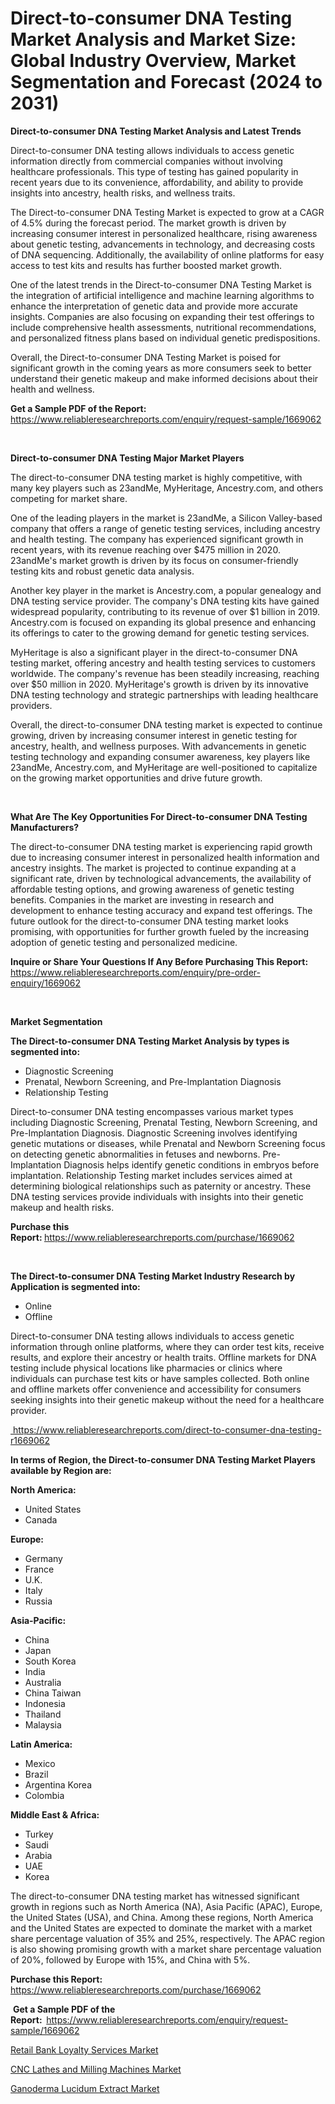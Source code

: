 <p><h1>Direct-to-consumer DNA Testing Market Analysis and Market Size: Global Industry Overview, Market Segmentation and Forecast (2024 to 2031)</h1></p><p><strong>Direct-to-consumer DNA Testing Market Analysis and Latest Trends</strong></p>
<p><p>Direct-to-consumer DNA testing allows individuals to access genetic information directly from commercial companies without involving healthcare professionals. This type of testing has gained popularity in recent years due to its convenience, affordability, and ability to provide insights into ancestry, health risks, and wellness traits.</p><p>The Direct-to-consumer DNA Testing Market is expected to grow at a CAGR of 4.5% during the forecast period. The market growth is driven by increasing consumer interest in personalized healthcare, rising awareness about genetic testing, advancements in technology, and decreasing costs of DNA sequencing. Additionally, the availability of online platforms for easy access to test kits and results has further boosted market growth.</p><p>One of the latest trends in the Direct-to-consumer DNA Testing Market is the integration of artificial intelligence and machine learning algorithms to enhance the interpretation of genetic data and provide more accurate insights. Companies are also focusing on expanding their test offerings to include comprehensive health assessments, nutritional recommendations, and personalized fitness plans based on individual genetic predispositions.</p><p>Overall, the Direct-to-consumer DNA Testing Market is poised for significant growth in the coming years as more consumers seek to better understand their genetic makeup and make informed decisions about their health and wellness.</p></p>
<p><strong>Get a Sample PDF of the Report:&nbsp;</strong> <a href="https://www.reliableresearchreports.com/enquiry/request-sample/1669062">https://www.reliableresearchreports.com/enquiry/request-sample/1669062</a></p>
<p>&nbsp;</p>
<p><strong>Direct-to-consumer DNA Testing Major Market Players</strong></p>
<p><p>The direct-to-consumer DNA testing market is highly competitive, with many key players such as 23andMe, MyHeritage, Ancestry.com, and others competing for market share. </p><p>One of the leading players in the market is 23andMe, a Silicon Valley-based company that offers a range of genetic testing services, including ancestry and health testing. The company has experienced significant growth in recent years, with its revenue reaching over $475 million in 2020. 23andMe's market growth is driven by its focus on consumer-friendly testing kits and robust genetic data analysis.</p><p>Another key player in the market is Ancestry.com, a popular genealogy and DNA testing service provider. The company's DNA testing kits have gained widespread popularity, contributing to its revenue of over $1 billion in 2019. Ancestry.com is focused on expanding its global presence and enhancing its offerings to cater to the growing demand for genetic testing services.</p><p>MyHeritage is also a significant player in the direct-to-consumer DNA testing market, offering ancestry and health testing services to customers worldwide. The company's revenue has been steadily increasing, reaching over $50 million in 2020. MyHeritage's growth is driven by its innovative DNA testing technology and strategic partnerships with leading healthcare providers.</p><p>Overall, the direct-to-consumer DNA testing market is expected to continue growing, driven by increasing consumer interest in genetic testing for ancestry, health, and wellness purposes. With advancements in genetic testing technology and expanding consumer awareness, key players like 23andMe, Ancestry.com, and MyHeritage are well-positioned to capitalize on the growing market opportunities and drive future growth.</p></p>
<p>&nbsp;</p>
<p><strong>What Are The Key Opportunities For Direct-to-consumer DNA Testing Manufacturers?</strong></p>
<p><p>The direct-to-consumer DNA testing market is experiencing rapid growth due to increasing consumer interest in personalized health information and ancestry insights. The market is projected to continue expanding at a significant rate, driven by technological advancements, the availability of affordable testing options, and growing awareness of genetic testing benefits. Companies in the market are investing in research and development to enhance testing accuracy and expand test offerings. The future outlook for the direct-to-consumer DNA testing market looks promising, with opportunities for further growth fueled by the increasing adoption of genetic testing and personalized medicine.</p></p>
<p><strong>Inquire or Share Your Questions If Any Before Purchasing This Report:</strong> <a href="https://www.reliableresearchreports.com/enquiry/pre-order-enquiry/1669062">https://www.reliableresearchreports.com/enquiry/pre-order-enquiry/1669062</a></p>
<p>&nbsp;</p>
<p><strong>Market Segmentation</strong></p>
<p><strong>The Direct-to-consumer DNA Testing Market Analysis by types is segmented into:</strong></p>
<p><ul><li>Diagnostic Screening</li><li>Prenatal, Newborn Screening, and Pre-Implantation Diagnosis</li><li>Relationship Testing</li></ul></p>
<p><p>Direct-to-consumer DNA testing encompasses various market types including Diagnostic Screening, Prenatal Testing, Newborn Screening, and Pre-Implantation Diagnosis. Diagnostic Screening involves identifying genetic mutations or diseases, while Prenatal and Newborn Screening focus on detecting genetic abnormalities in fetuses and newborns. Pre-Implantation Diagnosis helps identify genetic conditions in embryos before implantation. Relationship Testing market includes services aimed at determining biological relationships such as paternity or ancestry. These DNA testing services provide individuals with insights into their genetic makeup and health risks.</p></p>
<p><strong>Purchase this Report:&nbsp;</strong><a href="https://www.reliableresearchreports.com/purchase/1669062">https://www.reliableresearchreports.com/purchase/1669062</a></p>
<p>&nbsp;</p>
<p><strong>The Direct-to-consumer DNA Testing Market Industry Research by Application is segmented into:</strong></p>
<p><ul><li>Online</li><li>Offline</li></ul></p>
<p><p>Direct-to-consumer DNA testing allows individuals to access genetic information through online platforms, where they can order test kits, receive results, and explore their ancestry or health traits. Offline markets for DNA testing include physical locations like pharmacies or clinics where individuals can purchase test kits or have samples collected. Both online and offline markets offer convenience and accessibility for consumers seeking insights into their genetic makeup without the need for a healthcare provider.</p></p>
<p><a href="https://www.reliableresearchreports.com/direct-to-consumer-dna-testing-r1669062">&nbsp;https://www.reliableresearchreports.com/direct-to-consumer-dna-testing-r1669062</a></p>
<p><strong>In terms of Region, the Direct-to-consumer DNA Testing Market Players available by Region are:</strong></p>
<p>
    <p> <strong> North America: </strong>
        <ul>
            <li>United States</li>
            <li>Canada</li>
        </ul>
        </p> 
    <p> <strong> Europe: </strong>
        <ul>
            <li>Germany</li>
            <li>France</li>
            <li>U.K.</li>
            <li>Italy</li>
            <li>Russia</li>
        </ul>
        </p> 
    <p> <strong> Asia-Pacific: </strong>
        <ul>
            <li>China</li>
            <li>Japan</li>
            <li>South Korea</li>
            <li>India</li>
            <li>Australia</li>
            <li>China Taiwan</li>
            <li>Indonesia</li>
            <li>Thailand</li>
            <li>Malaysia</li>
        </ul>
        </p> 
    <p> <strong> Latin America: </strong>
        <ul>
            <li>Mexico</li>
            <li>Brazil</li>
            <li>Argentina Korea</li>
            <li>Colombia</li>
        </ul>
        </p> 
    <p> <strong> Middle East & Africa: </strong>
        <ul>
            <li>Turkey</li>
            <li>Saudi</li>
            <li>Arabia</li>
            <li>UAE</li>
            <li>Korea</li>
        </ul>
    </p>
    </p>
<p><p>The direct-to-consumer DNA testing market has witnessed significant growth in regions such as North America (NA), Asia Pacific (APAC), Europe, the United States (USA), and China. Among these regions, North America and the United States are expected to dominate the market with a market share percentage valuation of 35% and 25%, respectively. The APAC region is also showing promising growth with a market share percentage valuation of 20%, followed by Europe with 15%, and China with 5%.</p></p>
<p><strong>Purchase this Report: </strong><a href="https://www.reliableresearchreports.com/purchase/1669062">https://www.reliableresearchreports.com/purchase/1669062</a></p>
<p>&nbsp;<strong>Get a Sample PDF of the Report:&nbsp;&nbsp;</strong><a href="https://www.reliableresearchreports.com/enquiry/request-sample/1669062">https://www.reliableresearchreports.com/enquiry/request-sample/1669062</a></p>
<p><strong></strong></p>
<p><p><a href="https://github.com/RickHolmes3/Market-Research-Report-List-4/blob/main/retail-bank-loyalty-services-market.md">Retail Bank Loyalty Services Market</a></p><p><a href="https://www.linkedin.com/pulse/cnc-lathes-milling-machines-market-size-cagr-trends-2024-2030-jpluf?trackingId=e%2BqOpJPRk6TsRlfhvMCIqw%3D%3D">CNC Lathes and Milling Machines Market</a></p><p><a href="https://www.linkedin.com/pulse/ganoderma-lucidum-extract-market-research-report-forecasted-yltif?trackingId=PClkXQyGr%2BJ3mfh1wJnPrw%3D%3D">Ganoderma Lucidum Extract Market</a></p></p>